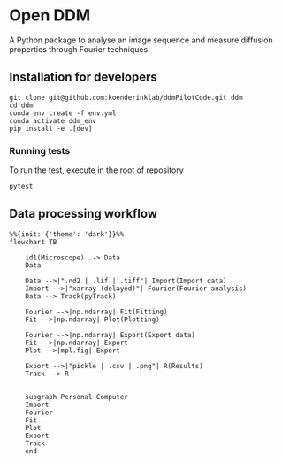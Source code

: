 # Open DDM 

A Python package to analyse an image sequence and measure diffusion properties through Fourier techniques

## Installation for developers

```
git clone git@github.com:koenderinklab/ddmPilotCode.git ddm
cd ddm
conda env create -f env.yml
conda activate ddm_env
pip install -e .[dev]
``` 

### Running tests

To run the test, execute in the root of repository
```bash
pytest
```

## Data processing workflow

```mermaid
%%{init: {'theme': 'dark'}}%%
flowchart TB

    id1(Microscope) .-> Data
    Data

    Data -->|".nd2 | .lif | .tiff"| Import(Import data)
    Import -->|"xarray (delayed)"| Fourier(Fourier analysis)
    Data --> Track(pyTrack)

    Fourier -->|np.ndarray| Fit(Fitting)
    Fit -->|np.ndarray| Plot(Plotting)
    
    Fourier -->|np.ndarray| Export(Export data)
    Fit -->|np.ndarray| Export
    Plot -->|mpl.fig| Export

    Export -->|"pickle | .csv | .png"| R(Results)    
    Track --> R    


    subgraph Personal Computer
    Import
    Fourier
    Fit
    Plot
    Export
    Track
    end
```
